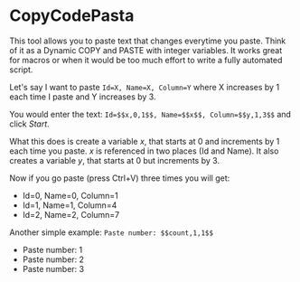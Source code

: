 CopyCodePasta
=============

This tool allows you to paste text that changes everytime you paste. Think of it as a Dynamic COPY and PASTE with integer variables. It works great for macros or when it would be too much effort to write a fully automated script.

Let's say I want to paste `Id=X, Name=X, Column=Y` where X increases by 1 each time I paste and Y increases by 3.

You would enter the text: `Id=$$x,0,1$$, Name=$$x$$, Column=$$y,1,3$$` and click *Start*.

What this does is create a variable *x*, that starts at 0 and increments by 1 each time you paste. *x* is referenced in two places (Id and Name). It also creates a variable *y*, that starts at 0 but increments by 3.

Now if you go paste (press Ctrl+V) three times you will get:
 - Id=0, Name=0, Column=1
 - Id=1, Name=1, Column=4
 - Id=2, Name=2, Column=7

Another simple example: `Paste number: $$count,1,1$$`
- Paste number: 1
- Paste number: 2
- Paste number: 3
